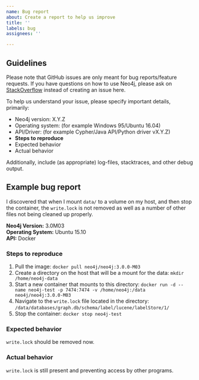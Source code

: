 ```yaml
---
name: Bug report
about: Create a report to help us improve
title: ''
labels: bug
assignees: ''

---
```


## Guidelines

Please note that GitHub issues are only meant for bug reports/feature requests. 
If you have questions on how to use Neo4j, please ask on [StackOverflow](http://stackoverflow.com/questions/tagged/neo4j) instead of creating an issue here.

To help us understand your issue, please specify important details, primarily:

- Neo4j version: X.Y.Z
- Operating system: (for example Windows 95/Ubuntu 16.04)
- API/Driver: (for example Cypher/Java API/Python driver vX.Y.Z)
- **Steps to reproduce**
- Expected behavior
- Actual behavior

Additionally, include (as appropriate) log-files, stacktraces, and other debug output.

## Example bug report

I discovered that when I mount `data/` to a volume on my host, and then stop the container, the `write.lock` is not removed as well as a number of other files not being cleaned up properly.

**Neo4j Version:** 3.0M03  
**Operating System:** Ubuntu 15.10  
**API:** Docker

### Steps to reproduce
1. Pull the image: `docker pull neo4j/neo4j:3.0.0-M03`
2. Create a directory on the host that will be a mount for the data: `mkdir /home/neo4j-data`
3. Start a new container that mounts to this directory: `docker run -d --name neo4j-test -p 7474:7474 -v /home/neo4j:/data neo4j/neo4j:3.0.0-M03`
4. Navigate to the `write.lock` file located in the directory: `/data/databases/graph.db/schema/label/lucene/labelStore/1/`
5. Stop the container: `docker stop neo4j-test`

### Expected behavior
`write.lock` should be removed now.

### Actual behavior
`write.lock` is still present and preventing access by other programs.
